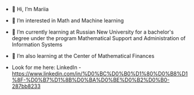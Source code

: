 - 👋 Hi, I’m Mariia
- 👀 I’m interested in Math and Machine learning
- 🌱 I’m currently learning at Russian New University for a bachelor's degree under the program Mathematical Support and Administration of Information Systems 
- 💞️ I’m also learning at the Center of Mathematical Finances

- Look for me here: LinkedIn - https://www.linkedin.com/in/%D0%BC%D0%B0%D1%80%D0%B8%D1%8F-%D0%B7%D1%8B%D0%BA%D0%BE%D0%B2%D0%B0-287bb8233
